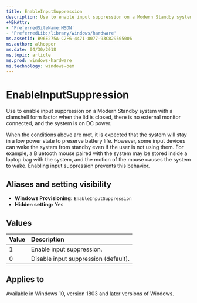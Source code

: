 ```yaml
---
title: EnableInputSuppression
description: Use to enable input suppression on a Modern Standby system with a clamshell form factor when the lid is closed, there is no external monitor connected, and the system is on DC power.
+MSHAttr: 
- 'PreferredSiteName:MSDN' 
- 'PreferredLib:/library/windows/hardware' 
ms.assetid: B96E275A-C2F6-4471-8077-93C829505006 
ms.author: alhopper
ms.date: 04/30/2018 
ms.topic: article 
ms.prod: windows-hardware 
ms.technology: windows-oem 
---
```

# EnableInputSuppression

Use to enable input suppression on a Modern Standby system with a clamshell form factor when the lid is closed, there is no external monitor connected, and the system is on DC power.

When the conditions above are met, it is expected that the system will stay in a low power state to preserve battery life. However, some input devices can wake the system from standby even if the user is not using them. For example, a Bluetooth mouse paired with the system may be stored inside a laptop bag with the system, and the motion of the mouse causes the system to wake. Enabling input suppression prevents this behavior.

## Aliases and setting visibility

* **Windows Provisioning:** `EnableInputSuppression`
* **Hidden setting:** Yes

## Values

| Value                 | Description                                    |
|:----------------------|:-----------------------------------------------|
| 1                     | Enable input suppression. |
| 0                     | Disable input suppression (default). |

## Applies to

Available in Windows 10, version 1803 and later versions of Windows.